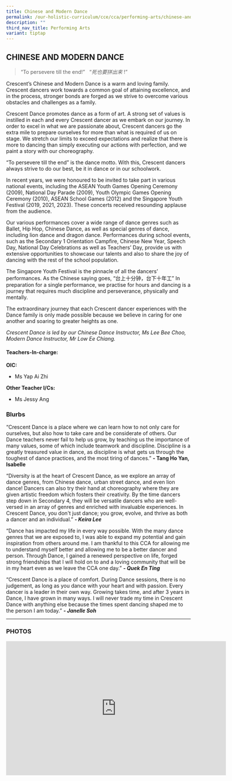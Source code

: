 ```yaml
---
title: Chinese and Modern Dance
permalink: /our-holistic-curriculum/cce/cca/performing-arts/chinese-and-modern-dance/
description: ""
third_nav_title: Performing Arts
variant: tiptap
---
```

<h2><strong>CHINESE AND MODERN DANCE</strong></h2>
<p></p>
<blockquote>
<p>“To persevere till the end!”&nbsp; &nbsp;“<em>死也要拼出来</em> !”</p>
</blockquote>
<p>Crescent’s Chinese and Modern Dance is a warm and loving family. Crescent
dancers work towards a common goal of attaining excellence, and in the
process, stronger bonds are forged as we strive to overcome various obstacles
and challenges as a family.</p>
<p>Crescent Dance promotes dance as a form of art. A strong set of values
is instilled in each and every Crescent dancer as we embark on our journey.
In order to excel in what we are passionate about, Crescent dancers go
the extra mile to prepare ourselves for more than what is required of us
on stage. We stretch our limits to exceed expectations and realize that
there is more to dancing than simply executing our actions with perfection,
and we paint a story with our choreography.</p>
<p>“To persevere till the end” is the dance motto. With this, Crescent dancers
always strive to do our best, be it in dance or in our schoolwork.</p>
<p>In recent years, we were honoured to be invited to take part in various
national events, including the ASEAN Youth Games Opening Ceremony (2009),
National Day Parade (2009), Youth Olympic Games Opening Ceremony (2010),
ASEAN School Games (2012) and the Singapore Youth Festival (2019, 2021,
2023). These concerts received resounding applause from the audience.</p>
<p>Our various performances cover a wide range of dance genres such as Ballet,
Hip Hop, Chinese Dance, as well as special genres of dance, including lion
dance and dragon dance. Performances during school events, such as the
Secondary 1 Orientation Campfire, Chinese New Year, Speech Day, National
Day Celebrations as well as Teachers’ Day, provide us with extensive opportunities
to showcase our talents and also to share the joy of dancing with the rest
of the school population.</p>
<p>The Singapore Youth Festival is the pinnacle of all the dancers’ performances.
As the Chinese saying goes, “台上十分钟，台下十年工” In preparation for a single performance,
we practise for hours and dancing is a journey that requires much discipline
and perseverance, physically and mentally.</p>
<p>The extraordinary journey that each Crescent dancer experiences with the
Dance family is only made possible because we believe in caring for one
another and soaring to greater heights as one.</p>
<p><em>Crescent Dance is led by our Chinese Dance Instructor, Ms Lee Bee Choo, Modern Dance Instructor, Mr Low Ee Chiang.</em>
</p>
<h4><strong>Teachers-In-charge:</strong></h4>
<p><strong>OIC:</strong>
</p>
<ul data-tight="true" class="tight">
<li>
<p>Ms Yap Ai Zhi</p>
</li>
</ul>
<p><strong>Other Teacher I/Cs:</strong>
</p>
<ul data-tight="true" class="tight">
<li>
<p>Ms Jessy Ang</p>
</li>
</ul>
<h3><strong>Blurbs</strong></h3>
<p>“Crescent Dance is a place where we can learn how to not only care for
ourselves, but also how to take care and be considerate of others. Our
Dance teachers never fail to help us grow, by teaching us the importance
of many values, some of which include teamwork and discipline. Discipline
is a greatly treasured value in dance, as discipline is what gets us through
the toughest of dance practices, and the most tiring of dances.” <strong>- Tang Ho Yan, Isabelle</strong>
</p>
<p>“Diversity is at the heart of Crescent Dance, as we explore an array of
dance genres, from Chinese dance, urban street dance, and even lion dance!
Dancers can also try their hand at choreography where they are given artistic
freedom which fosters their creativity. By the time dancers step down in
Secondary 4, they will be versatile dancers who are well-versed in an array
of genres and enriched with invaluable experiences. In Crescent Dance,
you don't just dance; you grow, evolve, and thrive as both a dancer and
an individual.” <strong><em>- Keira Lee</em></strong>
</p>
<p>“Dance has impacted my life in every way possible. With the many dance
genres that we are exposed to, I was able to expand my potential and gain
inspiration from others around me. I am thankful to this CCA for allowing
me to understand myself better and allowing me to be a better dancer and
person. Through Dance, I gained a renewed perspective on life, forged strong
friendships that I will hold on to and a loving community that will be
in my heart even as we leave the CCA one day.” <strong><em>- Quek En Ting</em></strong>
</p>
<p>“Crescent Dance is a place of comfort. During Dance sessions, there is
no judgement, as long as you dance with your heart and with passion. Every
dancer is a leader in their own way. Growing takes time, and after 3 years
in Dance, I have grown in many ways. I will never trade my time in Crescent
Dance with anything else because the times spent dancing shaped me to the
person I am today.” <strong><em>- Janelle Soh</em></strong>
</p>
<hr>
<p></p>
<h3><strong>PHOTOS</strong></h3>
<div class="iframe-wrapper">
<iframe height="366" width="600" allowfullscreen="true" frameborder="0" src="https://docs.google.com/presentation/d/e/2PACX-1vT-mlpNKOCuJA6p8EAASEFsJj-bXul3GnMn8-erdcnjfzg8kHpvlVW8FXX-5PXeeMfRlLVG8ur0Czlw/embed?start=true&amp;loop=true&amp;delayms=3000"></iframe>
</div>
<p></p>